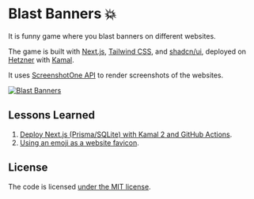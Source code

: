 # Blast Banners 💥

It is funny game where you blast banners on different websites.

The game is built with [Next.js](https://nextjs.org), [Tailwind CSS](https://tailwindcss.com), and [shadcn/ui](https://ui.shadcn.com), deployed on [Hetzner](https://www.hetzner.com) with [Kamal](https://kamal-deploy.org/).

It uses [ScreenshotOne API](https://screenshotone.com) to render screenshots of the websites.

[![Blast Banners](https://img.youtube.com/vi/sPjDyzpyNwM/maxresdefault.jpg)](https://www.youtube.com/watch?v=sPjDyzpyNwM)

## Lessons Learned

1. [Deploy Next.js (Prisma/SQLite) with Kamal 2 and GitHub Actions](https://scalabledeveloper.com/posts/deploy-nextjs-sqlite-with-kamal-and-github-actions/).
2. [Using an emoji as a website favicon](https://scalabledeveloper.com/posts/emoji-favicon/).

## License

The code is licensed [under the MIT license](./LICENSE).
